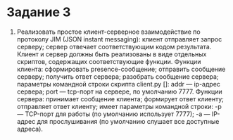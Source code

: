 # Задание 3
1. Реализовать простое клиент-серверное взаимодействие по протоколу JIM (JSON instant messaging):
клиент отправляет запрос серверу;
сервер отвечает соответствующим кодом результата. Клиент и сервер должны быть реализованы в виде отдельных скриптов, 
содержащих соответствующие функции. Функции клиента: сформировать presence-сообщение; отправить сообщение серверу; 
получить ответ сервера; разобрать сообщение сервера; параметры командной строки скрипта client.py <addr> [<port>]:
addr — ip-адрес сервера; port — tcp-порт на сервере, по умолчанию 7777. Функции сервера: принимает сообщение клиента; 
формирует ответ клиенту; отправляет ответ клиенту; имеет параметры командной строки: -p <port> — TCP-порт для работы 
(по умолчанию использует 7777); -a <addr> — IP-адрес для прослушивания (по умолчанию слушает все доступные адреса).
